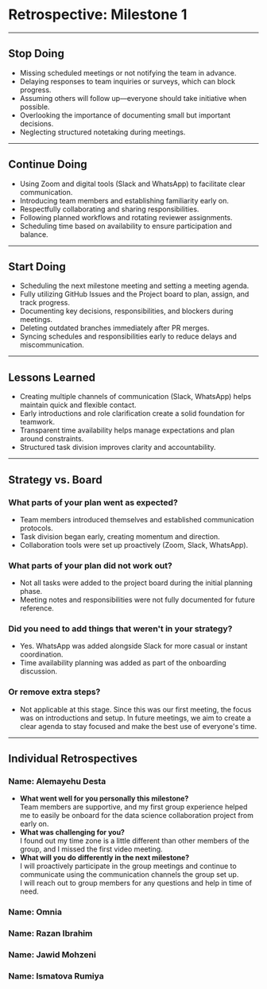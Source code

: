 <!-- This template is for inspiration. Feel free to change it however you like! -->

# Retrospective: Milestone 1

---

## Stop Doing

- Missing scheduled meetings or not notifying the team in advance.  
- Delaying responses to team inquiries or surveys, which can block progress.  
- Assuming others will follow up—everyone should take initiative when possible.  
- Overlooking the importance of documenting small but important decisions.  
- Neglecting structured notetaking during meetings.  

---

## Continue Doing

- Using Zoom and digital tools (Slack and WhatsApp) to facilitate clear communication.  
- Introducing team members and establishing familiarity early on.  
- Respectfully collaborating and sharing responsibilities.  
- Following planned workflows and rotating reviewer assignments.  
- Scheduling time based on availability to ensure participation and balance.  

---

## Start Doing

- Scheduling the next milestone meeting and setting a meeting agenda.  
- Fully utilizing GitHub Issues and the Project board to plan, assign, and track progress.  
- Documenting key decisions, responsibilities, and blockers during meetings.  
- Deleting outdated branches immediately after PR merges.  
- Syncing schedules and responsibilities early to reduce delays and miscommunication.  

---

## Lessons Learned

- Creating multiple channels of communication (Slack, WhatsApp) helps maintain quick and flexible contact.  
- Early introductions and role clarification create a solid foundation for teamwork.  
- Transparent time availability helps manage expectations and plan around constraints.  
- Structured task division improves clarity and accountability.  

---

## Strategy vs. Board

### What parts of your plan went as expected?

- Team members introduced themselves and established communication protocols.  
- Task division began early, creating momentum and direction.  
- Collaboration tools were set up proactively (Zoom, Slack, WhatsApp).  

### What parts of your plan did not work out?

- Not all tasks were added to the project board during the initial planning phase.  
- Meeting notes and responsibilities were not fully documented for future reference.  

### Did you need to add things that weren't in your strategy?

- Yes. WhatsApp was added alongside Slack for more casual or instant coordination.  
- Time availability planning was added as part of the onboarding discussion.  

### Or remove extra steps?

- Not applicable at this stage. Since this was our first meeting, the focus was on introductions and setup. In future meetings, we aim to create a clear agenda to stay focused and make the best use of everyone's time.  

---

## Individual Retrospectives

### Name: Alemayehu Desta

- **What went well for you personally this milestone?**  
  Team members are supportive, and my first group experience helped me to easily be onboard for the data science collaboration project from early on.  
- **What was challenging for you?**  
  I found out my time zone is a little different than other members of the group, and I missed the first video meeting.  
- **What will you do differently in the next milestone?**  
  I will proactively participate in the group meetings and continue to communicate using the communication channels the group set up.  
  I will reach out to group members for any questions and help in time of need.  

### Name: Omnia

### Name: Razan Ibrahim

### Name: Jawid Mohzeni

### Name: Ismatova Rumiya

<!-- Reflect on your contributions, challenges, and progress in this milestone -->
